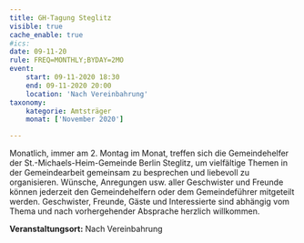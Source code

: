```yaml
---
title: GH-Tagung Steglitz
visible: true
cache_enable: true
#ics: 
date: 09-11-20
rule: FREQ=MONTHLY;BYDAY=2MO
event:
	start: 09-11-2020 18:30
	end: 09-11-2020 20:00
	location: 'Nach Vereinbahrung'
taxonomy:
	kategorie: Amtsträger
	monat: ['November 2020']

---
```

Monatlich, immer am 2. Montag im Monat, treffen sich die Gemeindehelfer der St.-Michaels-Heim-Gemeinde Berlin Steglitz, um vielfältige Themen in der Gemeindearbeit gemeinsam zu besprechen und liebevoll zu organisieren. Wünsche, Anregungen usw. aller Geschwister und Freunde können jederzeit den Gemeindehelfern oder dem Gemeindeführer mitgeteilt werden. Geschwister, Freunde, Gäste und Interessierte sind abhängig vom Thema und nach vorhergehender Absprache herzlich willkommen.



**Veranstaltungsort:** Nach Vereinbahrung

